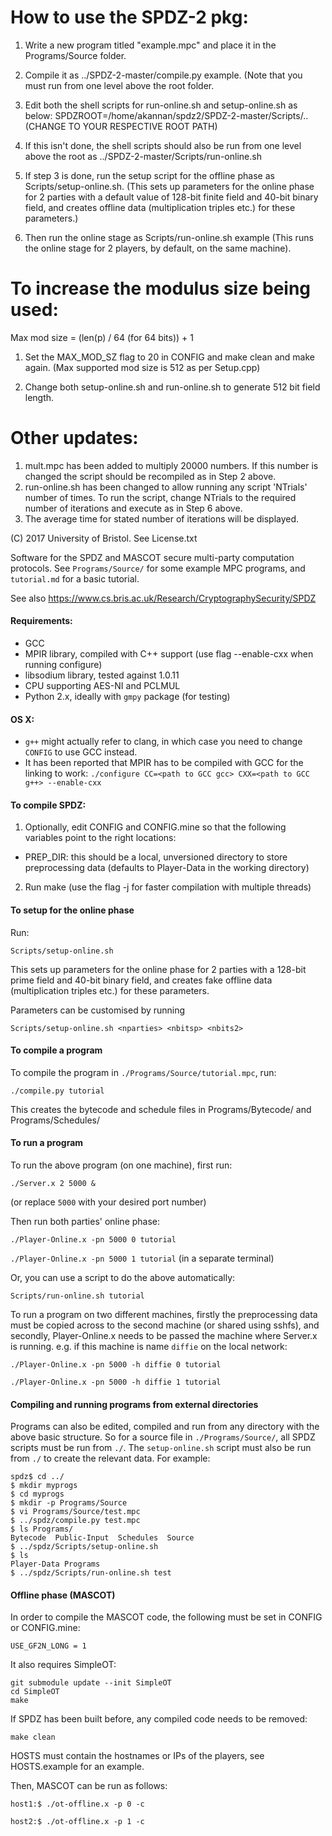 How to use the SPDZ-2 pkg:
==========================
1) Write a new program titled "example.mpc" and place it in the Programs/Source folder.

2) Compile it as ../SPDZ-2-master/compile.py example. (Note that you must run from one level above the root folder.

3) Edit both the shell scripts for run-online.sh and setup-online.sh as below:
SPDZROOT=/home/akannan/spdz2/SPDZ-2-master/Scripts/.. (CHANGE TO YOUR RESPECTIVE ROOT PATH)

4) If this isn't done, the shell scripts should also be run from one level above the root as ../SPDZ-2-master/Scripts/run-online.sh

5) If step 3 is done, run the setup script for the offline phase as Scripts/setup-online.sh.
(This sets up parameters for the online phase for 2 parties with a default value of 128-bit finite field and 40-bit binary field, 
and creates offline data (multiplication triples etc.) for these parameters.)

6) Then run the online stage as Scripts/run-online.sh example
(This runs the online stage for 2 players, by default, on the same machine).

To increase the modulus size being used:
========================================
Max mod size = (len(p) / 64 (for 64 bits)) + 1
1) Set the MAX_MOD_SZ flag to 20 in CONFIG and make clean and make again. (Max supported mod size is 512 as per Setup.cpp)

2) Change both setup-online.sh and run-online.sh to generate 512 bit field length.

Other updates:
==============
1) mult.mpc has been added to multiply 20000 numbers. If this number is changed the script should be    	recompiled as in Step 2 above.
2) run-online.sh has been changed to allow running any script 'NTrials' number of times. 
   To run the script, change NTrials to the required number of iterations and execute as in Step 6 above.
3) The average time for stated number of iterations will be displayed.

(C) 2017 University of Bristol. See License.txt

Software for the SPDZ and MASCOT secure multi-party computation protocols.
See `Programs/Source/` for some example MPC programs, and `tutorial.md` for
a basic tutorial.

See also https://www.cs.bris.ac.uk/Research/CryptographySecurity/SPDZ

#### Requirements:
 - GCC
 - MPIR library, compiled with C++ support (use flag --enable-cxx when running configure)
 - libsodium library, tested against 1.0.11
 - CPU supporting AES-NI and PCLMUL
 - Python 2.x, ideally with `gmpy` package (for testing)

#### OS X:
 - `g++` might actually refer to clang, in which case you need to change `CONFIG` to use GCC instead.
 - It has been reported that MPIR has to be compiled with GCC for the linking to work:
   ```./configure CC=<path to GCC gcc> CXX=<path to GCC g++> --enable-cxx```

#### To compile SPDZ:

1) Optionally, edit CONFIG and CONFIG.mine so that the following variables point to the right locations:
 - PREP_DIR: this should be a local, unversioned directory to store preprocessing data (defaults to Player-Data in the working directory)

2) Run make (use the flag -j for faster compilation with multiple threads)


#### To setup for the online phase

Run:

`Scripts/setup-online.sh`

This sets up parameters for the online phase for 2 parties with a 128-bit prime field and 40-bit binary field, and creates fake offline data (multiplication triples etc.) for these parameters.

Parameters can be customised by running

`Scripts/setup-online.sh <nparties> <nbitsp> <nbits2>`


#### To compile a program

To compile the program in `./Programs/Source/tutorial.mpc`, run:

`./compile.py tutorial`

This creates the bytecode and schedule files in Programs/Bytecode/ and Programs/Schedules/

#### To run a program

To run the above program (on one machine), first run:

`./Server.x 2 5000 &`

(or replace `5000` with your desired port number)

Then run both parties' online phase:

`./Player-Online.x -pn 5000 0 tutorial`

`./Player-Online.x -pn 5000 1 tutorial` (in a separate terminal)

Or, you can use a script to do the above automatically:

`Scripts/run-online.sh tutorial`

To run a program on two different machines, firstly the preprocessing data must be
copied across to the second machine (or shared using sshfs), and secondly, Player-Online.x
needs to be passed the machine where Server.x is running.
e.g. if this machine is name `diffie` on the local network:

`./Player-Online.x -pn 5000 -h diffie 0 tutorial`

`./Player-Online.x -pn 5000 -h diffie 1 tutorial`

#### Compiling and running programs from external directories

Programs can also be edited, compiled and run from any directory with the above basic structure. So for a source file in `./Programs/Source/`, all SPDZ scripts must be run from `./`. The `setup-online.sh` script must also be run from `./` to create the relevant data. For example:

```
spdz$ cd ../
$ mkdir myprogs
$ cd myprogs
$ mkdir -p Programs/Source
$ vi Programs/Source/test.mpc
$ ../spdz/compile.py test.mpc
$ ls Programs/
Bytecode  Public-Input  Schedules  Source
$ ../spdz/Scripts/setup-online.sh
$ ls
Player-Data Programs
$ ../spdz/Scripts/run-online.sh test
```

#### Offline phase (MASCOT)

In order to compile the MASCOT code, the following must be set in CONFIG or CONFIG.mine:

`USE_GF2N_LONG = 1`

It also requires SimpleOT:
```
git submodule update --init SimpleOT
cd SimpleOT
make
```

If SPDZ has been built before, any compiled code needs to be removed:

`make clean`

HOSTS must contain the hostnames or IPs of the players, see HOSTS.example for an example.

Then, MASCOT can be run as follows:

`host1:$ ./ot-offline.x -p 0 -c`

`host2:$ ./ot-offline.x -p 1 -c`

